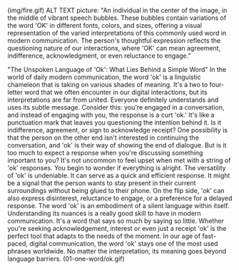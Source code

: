 (img/fire.gif)
ALT TEXT picture:
"An individual in the center of the image, in the middle of vibrant speech bubbles. These bubbles contain variations of the word 'OK' in different fonts, colors, and sizes, offering a visual representation of the varied interpretations of this commonly used word in modern communication. The person's thoughtful expression reflects the questioning nature of our interactions, where 'OK' can mean agreement, indifference, acknowledgment, or even reluctance to engage."

"The Unspoken Language of 'Ok': What Lies Behind a Simple Word"
In the world of daily modern communication, the word 'ok' is a linguistic chameleon that is taking on various shades of meaning. It's a two to four-letter word that we often encounter in our digital interactions, but its interpretations are far from united. Everyone definitely understands and uses its subtle message.
Consider this: you're engaged in a conversation, and instead of engaging with you, the response is a curt 'ok.' It's like a punctuation mark that leaves you questioning the intention behind it. Is it indifference, agreement, or sign to acknowledge receipt?
One possibility is that the person on the other end isn't interested in continuing the conversation, and 'ok' is their way of showing the end of dialogue. But is it too much to expect a response when you're discussing something important to you?
It's not uncommon to feel upset when met with a string of 'ok' responses. You begin to wonder if everything is alright.
The versatility of 'ok' is undeniable. It can serve as a quick and efficient response. It might be a signal that the person wants to stay present in their current surroundings without being glued to their phone.
On the flip side, 'ok' can also express disinterest, reluctance to engage, or a preference for a delayed response.
The word 'ok' is an embodiment of a silent language within itself.  Understanding its nuances is a really good skill to have in modern communication. It's a word that says so much by saying so little. Whether you're seeking acknowledgement, interest or even just a receipt 'ok' is the perfect tool that adapts to the needs of the moment.
In our age of fast-paced, digital communication, the word 'ok' stays one of the most used phrases worldwide. No matter the interpretation, its meaning goes beyond language barriers. 
(01-one-word/ok.gif)

